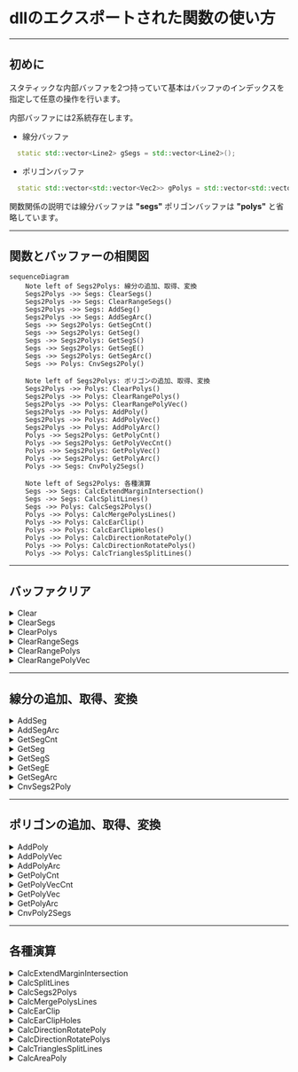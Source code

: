 # dllのエクスポートされた関数の使い方

---

## 初めに

スタティックな内部バッファを2つ持っていて基本はバッファのインデックスを指定して任意の操作を行います。

内部バッファには2系統存在します。

- 線分バッファ

```cpp
  static std::vector<Line2> gSegs = std::vector<Line2>();
```
- ポリゴンバッファ

```cpp
  static std::vector<std::vector<Vec2>> gPolys = std::vector<std::vector<Vec2>>();
```

関数関係の説明では線分バッファは __"segs"__ ポリゴンバッファは __"polys"__ と省略しています。

---

## 関数とバッファーの相関図

```mermaid
sequenceDiagram
    Note left of Segs2Polys: 線分の追加、取得、変換
    Segs2Polys ->> Segs: ClearSegs()
    Segs2Polys ->> Segs: ClearRangeSegs()
    Segs2Polys ->> Segs: AddSeg()
    Segs2Polys ->> Segs: AddSegArc()
    Segs ->> Segs2Polys: GetSegCnt()
    Segs ->> Segs2Polys: GetSeg()
    Segs ->> Segs2Polys: GetSegS()
    Segs ->> Segs2Polys: GetSegE()
    Segs ->> Segs2Polys: GetSegArc()
    Segs ->> Polys: CnvSegs2Poly()

    Note left of Segs2Polys: ポリゴンの追加、取得、変換
    Segs2Polys ->> Polys: ClearPolys()
    Segs2Polys ->> Polys: ClearRangePolys()
    Segs2Polys ->> Polys: ClearRangePolyVec()
    Segs2Polys ->> Polys: AddPoly()
    Segs2Polys ->> Polys: AddPolyVec()
    Segs2Polys ->> Polys: AddPolyArc()
    Polys ->> Segs2Polys: GetPolyCnt()
    Polys ->> Segs2Polys: GetPolyVecCnt()
    Polys ->> Segs2Polys: GetPolyVec()
    Polys ->> Segs2Polys: GetPolyArc()
    Polys ->> Segs: CnvPoly2Segs()

    Note left of Segs2Polys: 各種演算
    Segs ->> Segs: CalcExtendMarginIntersection()
    Segs ->> Segs: CalcSplitLines()
    Segs ->> Polys: CalcSegs2Polys()
    Polys ->> Polys: CalcMergePolysLines()
    Polys ->> Polys: CalcEarClip()
    Polys ->> Polys: CalcEarClipHoles()
    Polys ->> Polys: CalcDirectionRotatePoly()
    Polys ->> Polys: CalcDirectionRotatePolys()
    Polys ->> Polys: CalcTrianglesSplitLines()
```

---

## バッファクリア

<details><summary>Clear</summary>

```cpp
INT Clear()
```
> segsとpolysをクリアします
>
> 返り値には必ず0が返ります
</details>

<details><summary>ClearSegs</summary>

```cpp
INT ClearSegs()
```
> segsのみクリアします
>
> 返り値には必ず0が返ります
</details>

<details><summary>ClearPolys</summary>

```cpp
INT ClearPolys()
```
> polysのみクリアします
>
> 返り値には必ず0が返ります
</details>

<details><summary>ClearRangeSegs</summary>

```cpp
INT ClearRangeSegs(LONG s, LONG e)
```
> 指定範囲の線分バッファを削除します
>
> s, e：範囲
>
> エラーの場合-1を返します
</details>

<details><summary>ClearRangePolys</summary>

```cpp
INT ClearRangePolys(LONG s, LONG e)
```
> 指定範囲のポリゴンバッファの図形を削除します
>
> s, e：範囲
>
> エラーの場合-1を返します
</details>

<details><summary>ClearRangePolyVec</summary>

```cpp
INT ClearRangePolyVec(LONG pn, LONG s, LONG e)
```
> 指定範囲のポリゴンバッファの頂点を削除します
>
> pn：ポリゴンインデックス
>
> s, e：範囲
>
> エラーの場合-1を返します
</details>

---

## 線分の追加、取得、変換

<details><summary>AddSeg</summary>

```cpp
INT AddSeg(DOUBLE x1, DOUBLE y1, LONG id1, DOUBLE x2, DOUBLE y2, LONG id2)
```
> 線分を追加します
>
> x1, y1, id1：始点
>
> x2, y2, id2：終点
>
> 返り値には必ず0が返ります
</details>

<details><summary>AddSegArc</summary>

```cpp
INT AddSegArc(DOUBLE x1, DOUBLE y1, DOUBLE x2, DOUBLE y2, DOUBLE cx, DOUBLE cy, LONG id, DOUBLE r)
```
> 円弧データを線分に分解して線分として追加します
>
> x1, y1：始点
>
> x2, y2：終点
>
> cx, cy：円弧の中点
>
> id：円弧から線分に変換した時に線分の各頂点につけられる
>
> r：分割する角度
>
> エラーの場合-1を返します
</details>

<details><summary>GetSegCnt</summary>

```cpp
LONG GetSegCnt()
```
> segsの総数を返します
</details>

<details><summary>GetSeg</summary>

```cpp
INT GetSeg(LONG sn, DOUBLE* x1, DOUBLE* y1, LONG* id1, DOUBLE* x2, DOUBLE* y2, LONG* id2)
```
> 指定のsegsのインデックスのデータを取得
>
> sn：segsのインデックス
>
> x1, y1, id1：始点
>
> x2, y2, id2：終点
>
> エラーの場合-1を返します
</details>

<details><summary>GetSegS</summary>

```cpp
INT GetSegS(LONG sn, DOUBLE* x, DOUBLE* y, LONG* id)
```
> 指定のsegsのインデックスの始点を取得
>
> sn：segsのインデックス
>
> x, y, id：始点
>
> エラーの場合-1を返します
</details>

<details><summary>GetSegE</summary>

```cpp
INT GetSegE(LONG sn, DOUBLE* x, DOUBLE* y, LONG* id)
```
> 指定のsegsのインデックスの終点を取得
>
> sn：segsのインデックス
>
> x, y, id：終点
>
> エラーの場合-1を返します
</details>

<details><summary>GetSegArc</summary>

```cpp
INT GetSegArc(LONG sn, DOUBLE r, DOUBLE rmargin, LONG minchain, LONG* en, DOUBLE* x1, DOUBLE* y1, DOUBLE* x2, DOUBLE* y2, DOUBLE* cx, DOUBLE* cy, LONG* id)
```
> 指定のsegsインデックスのデータが円弧かどうか、円弧だった場合は円弧データを返します
>
> sn：segsのインデックス
>
> r：分割時の角度
>
> rmargin：(+-)rの誤差
>
> minchain：対象の線分の最小連結数
>
> en：円弧の終点の次のインデックス
>
> x1, y1：始点
>
> x2, y2：終点
>
> cx, cy：円弧の中心
>
> id：線分の中心の始点id
>
> エラーの場合-1を返します
</details>

<details><summary>CnvSegs2Poly</summary>

```cpp
INT CnvSegs2Poly()
```
> segsのデータをpolysの末尾に追加します
>
> この時末尾に追加されるのは始点のみです
>
> エラーの場合-1を返します
</details>

---

## ポリゴンの追加、取得、変換

<details><summary>AddPoly</summary>

```cpp
INT AddPoly()
```
> polysのポリゴンを追加します
>
> エラーの場合-1を返します
</details>

<details><summary>AddPolyVec</summary>

```cpp
INT AddPolyVec(LONG pn, DOUBLE x, DOUBLE y, LONG id)
```
> 指定のポリゴンに頂点を追加します
>
> pn：ポリゴンインデックス
>
> x, y, id：頂点データ
>
> エラーの場合-1を返します
</details>

<details><summary>AddPolyArc</summary>

```cpp
INT AddPolyArc(LONG pn, DOUBLE x1, DOUBLE y1, DOUBLE x2, DOUBLE y2, DOUBLE cx, DOUBLE cy, LONG id, DOUBLE r)
```
> 円弧データを頂点分解して追加します
>
> pn：ポリゴンインデックス
>
> x1, y1：始点
>
> x2, y2：終点
>
> cx, cy：円弧の中点
>
> id：円弧から頂点に変換した時に各頂点に付けられる
>
> r：分割する角度
>
> エラーの場合-1を返します
</details>

<details><summary>GetPolyCnt</summary>

```cpp
LONG GetPolyCnt()
```
> polysの総数を返します
</details>

<details><summary>GetPolyVecCnt</summary>

```cpp
LONG GetPolyVecCnt(LONG pn)
```
> 指定されたポリゴンインデックスの頂点数を返します
>
> pn：ポリゴンインデックス
>
> エラーの場合0を返します
</details>

<details><summary>GetPolyVec</summary>

```cpp
LONG GetPolyVec(LONG pn, LONG vn, DOUBLE* x, DOUBLE* y, LONG* id)
```
> 指定されたポリゴンインデックスの指定された頂点インデックスの頂点データを返します
>
> pn：ポリゴンインデックス
>
> vn：頂点インデックス
>
> x, y, id：頂点データ
>
> エラーの場合-1を返します
</details>

<details><summary>GetPolyArc</summary>

```cpp
INT GetPolyArc(LONG pn, LONG vn, DOUBLE r, DOUBLE rmargin, LONG minchain, LONG* en, DOUBLE* x1, DOUBLE* y1, DOUBLE* x2, DOUBLE* y2, DOUBLE* cx, DOUBLE* cy, LONG* id)
```
> 指定されたポリゴンインデックスの指定された頂点インデックスの頂点データが円弧かどうか、円弧だった場合は円弧データを返します
>
> pn：ポリゴンインデックス
>
> vn：頂点インデックス
>
> r：分割時の角度
>
> rmargin：(+-)rの誤差
>
> minchain：対象の線分の最小連結数
>
> en：円弧の終点の次のインデックス
>
> x1, y1：始点
>
> x2, y2：終点
>
> cx, cy：円弧の中心
>
> id：線分の中心の始点id
>
> エラーの場合-1を返します
</details>

<details><summary>CnvPoly2Segs</summary>

```cpp
INT CnvPoly2Segs(LONG pn)
```
> polysのデータをsegsの末尾に追加します
>
> エラーの場合-1を返します
</details>

---

## 各種演算

<details><summary>CalcExtendMarginIntersection</summary>

```cpp
INT CalcExtendMarginIntersection(DOUBLE dist)
```
> segsをマージンを持って交点計算を行います
>
> segsのデータを使用して処理後segsデータに返します
>
> エラーの場合-1を返します
</details>

<details><summary>CalcSplitLines</summary>

```cpp
INT CalcSplitLines()
```
> segsの線分同士を交点で分解します
>
> segsのデータを使用して処理後segsデータに返します
>
> エラーの場合-1を返します
</details>

<details><summary>CalcSegs2Polys</summary>

```cpp
INT CalcSegs2Polys()
```
> segsから最小のポリゴンを見つけpolysに追加します
>
> segsのデータを使用して処理後polysデータを生成します
>
> エラーの場合-1を返します
</details>

<details><summary>CalcMergePolysLines</summary>

```cpp
INT CalcMergePolysLines()
```
> polysの頂点に交点などがなく頂点を削除しても問題ない頂点を削除します
>
> polysのデータを使用して処理後polysデータに返します
>
> エラーの場合-1を返します
</details>

<details><summary>CalcEarClip</summary>

```cpp
LONG CalcEarClip(LONG pn, LONG safety)
```
> 任意のpolysを三角形に変換してpolysの末尾に追加します
>
> pn：ポリゴンインデックス
>
> safety：無限ループ防止用
>
> polysに追加された図形数を返します
>
> エラーの場合-1を返します
</details>

<details><summary>CalcEarClipHoles</summary>

```cpp
LONG CalcEarClipHoles(LONG pn, LONG hpn, LONG* hp, LONG safety)
```
> 任意のpolysと任意の穴用polysを三角形に変換してpolysの末尾に追加します
>
> pn：ポリゴンインデックス
>
> hpn：穴の部分のポリゴンインデックスの数
>
> hp：穴の部分のポリゴンインデックス
>
> safety：無限ループ防止用
>
> polysに追加された図形数を返します
>
> エラーの場合-1を返します
</details>

<details><summary>CalcDirectionRotatePoly</summary>

```cpp
INT CalcDirectionRotatePoly(LONG pn, INT r)
```
> 指定のpolysを指定の回転方向に変更します
>
> pn：ポリゴンインデックス
>
> r：0=右回り 1=左回り
>
> エラーの場合-1を返します
</details>

<details><summary>CalcDirectionRotatePolys</summary>

```cpp
INT CalcDirectionRotatePolys(INT r)
```
> polysを指定の回転方向に変更します
>
> r：0=右回り 1=左回り
>
> エラーの場合-1を返します
</details>

<details><summary>CalcTrianglesSplitLines</summary>

```cpp
INT CalcTrianglesSplitLines(LONG spn, LONG epn, LONG ssn, LONG esn)
```
> 三角形データを線分で分割してpolysの末尾に追加します
>
> spn, epn：polysの範囲
>
> ssn, esn：segsの範囲
>
> エラーの場合-1を返します
</details>

<details><summary>CalcAreaPoly</summary>

```cpp
DOUBLE CalcAreaPoly(LONG pn)
```
> ポリゴンの面積を返します
>
> 絶対値が返ってくるわけではない
>
> pn：ポリゴンインデックス
>
> エラーの場合0を返します
</details>
